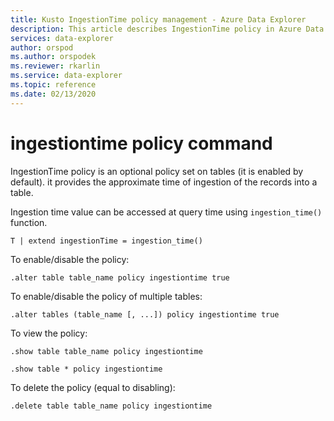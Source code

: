 ```yaml
---
title: Kusto IngestionTime policy management - Azure Data Explorer
description: This article describes IngestionTime policy in Azure Data Explorer.
services: data-explorer
author: orspod
ms.author: orspodek
ms.reviewer: rkarlin
ms.service: data-explorer
ms.topic: reference
ms.date: 02/13/2020
---
```

# ingestiontime policy command

IngestionTime policy is an optional policy set on tables (it is enabled by default).
it provides the approximate time of ingestion of the records into a table.

Ingestion time value can be accessed at query time using `ingestion_time()` function.

```kusto
T | extend ingestionTime = ingestion_time()
```

To enable/disable the policy:
```kusto
.alter table table_name policy ingestiontime true
```

To enable/disable the policy of multiple tables:
```kusto
.alter tables (table_name [, ...]) policy ingestiontime true
```

To view the policy:
```kusto
.show table table_name policy ingestiontime  

.show table * policy ingestiontime  
```

To delete the policy (equal to disabling):
```kusto
.delete table table_name policy ingestiontime  
```